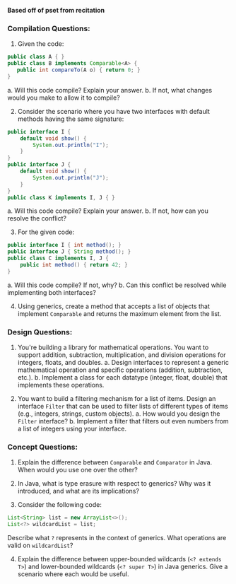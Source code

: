 **Based off of pset from recitation**


### Compilation Questions:

1. Given the code:
```Java
public class A { }
public class B implements Comparable<A> {
   public int compareTo(A o) { return 0; }
}
```
a. Will this code compile? Explain your answer. 
b. If not, what changes would you make to allow it to compile?



2. Consider the scenario where you have two interfaces with default methods having the same signature:
```Java
public interface I { 
    default void show() { 
        System.out.println("I"); 
    } 
}
public interface J { 
    default void show() { 
        System.out.println("J"); 
    } 
}
public class K implements I, J { }
```
a. Will this code compile? Explain your answer. 
b. If not, how can you resolve the conflict?



3. For the given code:
```Java
public interface I { int method(); }
public interface J { String method(); }
public class C implements I, J { 
    public int method() { return 42; }
}
```
a. Will this code compile? If not, why? 
b. Can this conflict be resolved while implementing both interfaces?



4. Using generics, create a method that accepts a list of objects that implement `Comparable` and returns the maximum element from the list.

### Design Questions:

1. You're building a library for mathematical operations. You want to support addition, subtraction, multiplication, and division operations for integers, floats, and doubles.
	a. Design interfaces to represent a generic mathematical operation and specific operations (addition, subtraction, etc.). 
	b. Implement a class for each datatype (integer, float, double) that implements these operations.


2. You want to build a filtering mechanism for a list of items. Design an interface `Filter` that can be used to filter lists of different types of items (e.g., integers, strings, custom objects).
	a. How would you design the `Filter` interface? 
	b. Implement a filter that filters out even numbers from a list of integers using your interface.

### Concept Questions: 

1. Explain the difference between `Comparable` and `Comparator` in Java. When would you use one over the other?


2. In Java, what is type erasure with respect to generics? Why was it introduced, and what are its implications?


3. Consider the following code:
```Java
List<String> list = new ArrayList<>();
List<?> wildcardList = list;
```
Describe what `?` represents in the context of generics. What operations are valid on `wildcardList`?


4. Explain the difference between upper-bounded wildcards (`<? extends T>`) and lower-bounded wildcards (`<? super T>`) in Java generics. Give a scenario where each would be useful.

